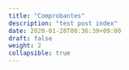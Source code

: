 ```yaml
---
title: "Comprobantes"
description: "test post index"
date: 2020-01-28T00:36:39+09:00
draft: false
weight: 2
collapsible: true
---
```


